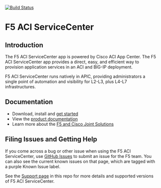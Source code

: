 [![Build Status](https://travis-ci.com/F5Networks/f5-aci-servicecenter.svg?branch=master)](https://travis-ci.com/F5Networks/f5-aci-servicecenter)

# F5 ACI ServiceCenter

## Introduction
The F5 ACI ServiceCenter app is powered by Cisco ACI App Center. The F5 ACI ServiceCenter app provides a direct, easy, and efficient way to provision application services in an ACI and BIG-IP deployment.

F5 ACI ServiceCenter runs natively in APIC, providing administrators a single point of automation and visibility for L2-L3, plus L4-L7 infrastructures.

## Documentation
- Download, install and [get started](https://aciappcenter.cisco.com/all/f5-aci-servicecenter-4-1-1k-1-0-285.html)  
- View the [product documentation](https://clouddocs.f5.com/f5-aci-servicecenter/latest/)
- Learn more about the [F5 and Cisco Joint Solutions](https://f5.com/cisco) 

## Filing Issues and Getting Help
If you come across a bug or other issue when using the F5 ACI ServiceCenter, use [GitHub Issues](https://github.com/F5Networks/f5-aci-servicecenter/issues) to submit an issue for the F5 team.  You can also see the current known issues on that page, which are tagged with a purple Known Issue label.  

See the [Support page](https://github.com/F5Networks/f5-aci-servicecenter/blob/master/SUPPORT.md) in this repo for more details and supported versions of F5 ACI ServiceCenter.  
